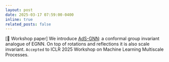 ```yaml
---
layout: post
date: 2025-03-17 07:59:00-0400
inline: true
related_posts: false
---
```


[🚨 Workshop paper] We introduce [AdS-GNN](https://openreview.net/forum?id=8aTDqamK5u): a conformal group invariant analogue of EGNN. On top of rotations and reflections it is also scale invariant. `Accepted` to ICLR 2025 Workshop on Machine Learning Multiscale Processes.